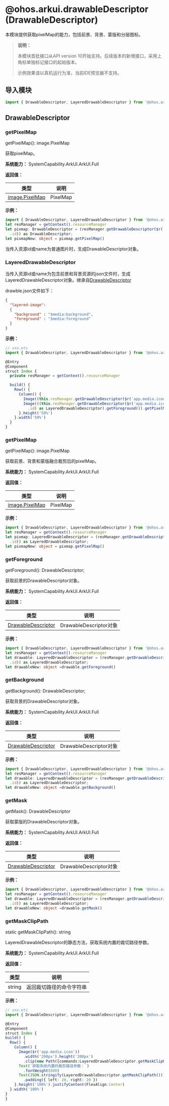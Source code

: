 # @ohos.arkui.drawableDescriptor (DrawableDescriptor)

本模块提供获取pixelMap的能力，包括前景、背景、蒙版和分层图标。

> **说明：**
>
> 本模块首批接口从API version 10开始支持。后续版本的新增接口，采用上角标单独标记接口的起始版本。
>
> 示例效果请以真机运行为准，当前IDE预览器不支持。

## 导入模块

```ts
import { DrawableDescriptor, LayeredDrawableDescriptor } from '@ohos.arkui.drawableDescriptor';
```

## DrawableDescriptor

### getPixelMap

getPixelMap(): image.PixelMap

获取pixelMap。

**系统能力：** SystemCapability.ArkUI.ArkUI.Full

**返回值：**

| 类型                                       | 说明       |
| ---------------------------------------- | -------- |
| [image.PixelMap](../apis/js-apis-image.md#pixelmap7) | PixelMap |

**示例：**
  ```ts
import { DrawableDescriptor, LayeredDrawableDescriptor } from '@ohos.arkui.drawableDescriptor'
let resManager = getContext().resourceManager
let pixmap: DrawableDescriptor = (resManager.getDrawableDescriptor($r('app.media.icon')
    .id)) as DrawableDescriptor;
let pixmapNew: object = pixmap.getPixelMap()
  ```

当传入资源id或name为普通图片时，生成DrawableDescriptor对象。

### LayeredDrawableDescriptor

当传入资源id或name为包含前景和背景资源的json文件时，生成LayeredDrawableDescriptor对象。继承自[DrawableDescriptor](#drawabledescriptor)

drawble.json文件如下：

```json
{
  "layered-image":
  {
    "background" : "$media:background",
    "foreground" : "$media:foreground"
  }
}
```

**示例：**
```ts
// xxx.ets
import { DrawableDescriptor, LayeredDrawableDescriptor } from '@ohos.arkui.drawableDescriptor'

@Entry
@Component
struct Index {
  private resManager = getContext().resourceManager

  build() {
    Row() {
      Column() {
        Image((this.resManager.getDrawableDescriptor($r('app.media.icon').id) as LayeredDrawableDescriptor))
        Image(((this.resManager.getDrawableDescriptor($r('app.media.icon')
          .id) as LayeredDrawableDescriptor).getForeground()).getPixelMap())
      }.height('50%')
    }.width('50%')
  }
}
```

### getPixelMap

getPixelMap(): image.PixelMap

获取前景、背景和蒙版融合裁剪后的pixelMap。

**系统能力：** SystemCapability.ArkUI.ArkUI.Full

**返回值：**

| 类型                                       | 说明       |
| ---------------------------------------- | -------- |
| [image.PixelMap](../apis/js-apis-image.md#pixelmap7) | PixelMap |

**示例：**
  ```ts
import { DrawableDescriptor, LayeredDrawableDescriptor } from '@ohos.arkui.drawableDescriptor'
let resManager = getContext().resourceManager
let pixmap: LayeredDrawableDescriptor = (resManager.getDrawableDescriptor($r('app.media.icon')
    .id)) as LayeredDrawableDescriptor;
let pixmapNew: object = pixmap.getPixelMap()
  ```

### getForeground
getForeground(): DrawableDescriptor;

获取前景的DrawableDescriptor对象。

**系统能力：** SystemCapability.ArkUI.ArkUI.Full

**返回值：**

| 类型                                       | 说明                   |
| ---------------------------------------- | -------------------- |
| [DrawableDescriptor](#drawabledescriptor) | DrawableDescriptor对象 |

**示例：**
  ```ts
import { DrawableDescriptor, LayeredDrawableDescriptor } from '@ohos.arkui.drawableDescriptor'
let resManager = getContext().resourceManager
let drawable: LayeredDrawableDescriptor = (resManager.getDrawableDescriptor($r('app.media.icon')
    .id)) as LayeredDrawableDescriptor;
let drawableNew: object =drawable.getForeground()
  ```

### getBackground

getBackground(): DrawableDescriptor;

获取背景的DrawableDescriptor对象。

**系统能力：** SystemCapability.ArkUI.ArkUI.Full

**返回值：**

| 类型                                       | 说明                   |
| ---------------------------------------- | -------------------- |
| [DrawableDescriptor](#drawabledescriptor) | DrawableDescriptor对象 |

**示例：**
  ```ts
import { DrawableDescriptor, LayeredDrawableDescriptor } from '@ohos.arkui.drawableDescriptor'
let resManager = getContext().resourceManager
let drawable: LayeredDrawableDescriptor = (resManager.getDrawableDescriptor($r('app.media.icon')
    .id)) as LayeredDrawableDescriptor;
let drawableNew: object =drawable.getBackground()
  ```

### getMask

getMask(): DrawableDescriptor

获取蒙版的DrawableDescriptor对象。

**系统能力：** SystemCapability.ArkUI.ArkUI.Full

**返回值：**

| 类型                                       | 说明                   |
| ---------------------------------------- | -------------------- |
| [DrawableDescriptor](#drawabledescriptor) | DrawableDescriptor对象 |

**示例：**
  ```ts
import { DrawableDescriptor, LayeredDrawableDescriptor } from '@ohos.arkui.drawableDescriptor'
let resManager = getContext().resourceManager
let drawable: LayeredDrawableDescriptor = (resManager.getDrawableDescriptor($r('app.media.icon')
    .id)) as LayeredDrawableDescriptor;
let drawableNew: object =drawable.getMask()
  ```
### getMaskClipPath

static getMaskClipPath(): string

LayeredDrawableDescriptor的静态方法，获取系统内置的裁切路径参数。

**系统能力：** SystemCapability.ArkUI.ArkUI.Full

**返回值：**

| 类型                                       | 说明                   |
| ---------------------------------------- | -------------------- |
| string | 返回裁切路径的命令字符串 |

**示例：**

  ```ts
// xxx.ets
import { DrawableDescriptor, LayeredDrawableDescriptor } from '@ohos.arkui.drawableDescriptor'

@Entry
@Component
struct Index {
  build() {
    Row() {
      Column() {
        Image($r('app.media.icon'))
          .width('200px').height('200px')
          .clip(new Path({commands:LayeredDrawableDescriptor.getMaskClipPath()}))
        Text(`获取系统内置的裁剪路径参数：`)
          .fontWeight(800)
        Text(JSON.stringify(LayeredDrawableDescriptor.getMaskClipPath()))
          .padding({ left: 20, right: 20 })
      }.height('100%').justifyContent(FlexAlign.Center)
    }.width('100%')
  }
}
  ```